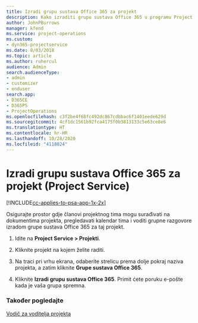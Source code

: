 ```yaml
---
title: Izradi grupu sustava Office 365 za projekt
description: Kako izraditi grupu sustava Office 365 u programu Project Service
author: JohnPBurrows
manager: kfend
ms.service: project-operations
ms.custom:
- dyn365-projectservice
ms.date: 8/03/2018
ms.topic: article
ms.author: ruhercul
audience: Admin
search.audienceType:
- admin
- customizer
- enduser
search.app:
- D365CE
- D365PS
- ProjectOperations
ms.openlocfilehash: c3f2be4f68fc492dc867cdbbac6f1401eede629d
ms.sourcegitcommit: 4cf1dc1561b92fca4175f0b3813133c5e63ce8e6
ms.translationtype: HT
ms.contentlocale: hr-HR
ms.lasthandoff: 10/28/2020
ms.locfileid: "4118824"
---
```

# <a name="create-an-office-365-group-for-a-project-project-service"></a>Izradi grupu sustava Office 365 za projekt (Project Service)

[!INCLUDE[cc-applies-to-psa-app-1x-2x](../includes/cc-applies-to-psa-app-1x-2x.md)]

Osigurajte prostor gdje članovi projektnog tima mogu surađivati na dokumentima projekta, pregledavati kalendar tima i voditi grupne razgovore izradom grupe sustava Office 365 za taj projekt.  
  
1.  Idite na **Project Service > Projekti**.  
  
2.  Kliknite projekt na kojem želite raditi.  
  
3.  Na traci pri vrhu ekrana, odaberite strelicu prema dolje pokraj naziva projekta, a zatim kliknite **Grupe sustava Office 365**.  
  
4.  Kliknite **Izradi grupu sustava Office 365**. Primit ćete poruku e-pošte kada je vaša grupa spremna.  
  
### <a name="see-also"></a>Također pogledajte  
 [Vodič za voditelja projekta](../psa/project-manager-guide.md)

